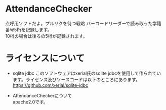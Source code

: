 # AttendanceChecker
点呼用ソフトだよ。プルリクを待つ戦略
バーコードリーダーで読み取った学籍番号5桁を記録します。  
10桁の場合は後ろの5桁が記録されます。  

# ライセンスについて  
- sqlite jdbc
このソフトウェアはxerial氏のsqlite jdbcを使用して作られています。ライセンス及びソースコードは以下のところにあります。  
https://github.com/xerial/sqlite-jdbc  
  
- AttendanceCheckerについて  
apache2.0です。
